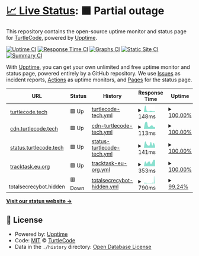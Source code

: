 # [📈 Live Status](https://turtlecode84.github.io/status): <!--live status--> **🟧 Partial outage**

This repository contains the open-source uptime monitor and status page for [TurtleCode](https://turtlecode84.github.io/status), powered by [Upptime](https://github.com/upptime/upptime).

[![Uptime CI](https://github.com/turtlecode84/status/workflows/Uptime%20CI/badge.svg)](https://github.com/turtlecode84/status/actions?query=workflow%3A%22Uptime+CI%22)
[![Response Time CI](https://github.com/turtlecode84/status/workflows/Response%20Time%20CI/badge.svg)](https://github.com/turtlecode84/status/actions?query=workflow%3A%22Response+Time+CI%22)
[![Graphs CI](https://github.com/turtlecode84/status/workflows/Graphs%20CI/badge.svg)](https://github.com/turtlecode84/status/actions?query=workflow%3A%22Graphs+CI%22)
[![Static Site CI](https://github.com/turtlecode84/status/workflows/Static%20Site%20CI/badge.svg)](https://github.com/turtlecode84/status/actions?query=workflow%3A%22Static+Site+CI%22)
[![Summary CI](https://github.com/turtlecode84/status/workflows/Summary%20CI/badge.svg)](https://github.com/turtlecode84/status/actions?query=workflow%3A%22Summary+CI%22)

With [Upptime](https://upptime.js.org), you can get your own unlimited and free uptime monitor and status page, powered entirely by a GitHub repository. We use [Issues](https://github.com/turtlecode84/status/issues) as incident reports, [Actions](https://github.com/turtlecode84/status/actions) as uptime monitors, and [Pages](https://turtlecode84.github.io/status) for the status page.

<!--start: status pages-->
<!-- This summary is generated by Upptime (https://github.com/upptime/upptime) -->
<!-- Do not edit this manually, your changes will be overwritten -->
<!-- prettier-ignore -->
| URL | Status | History | Response Time | Uptime |
| --- | ------ | ------- | ------------- | ------ |
| <img alt="" src="https://icons.duckduckgo.com/ip3/turtlecode.tech.ico" height="13"> [turtlecode.tech](https://turtlecode.tech) | 🟩 Up | [turtlecode-tech.yml](https://github.com/TurtleCode84/status/commits/HEAD/history/turtlecode-tech.yml) | <details><summary><img alt="Response time graph" src="./graphs/turtlecode-tech/response-time-week.png" height="20"> 148ms</summary><br><a href="https://status.turtlecode.tech/history/turtlecode-tech"><img alt="Response time 145" src="https://img.shields.io/endpoint?url=https%3A%2F%2Fraw.githubusercontent.com%2FTurtleCode84%2Fstatus%2FHEAD%2Fapi%2Fturtlecode-tech%2Fresponse-time.json"></a><br><a href="https://status.turtlecode.tech/history/turtlecode-tech"><img alt="24-hour response time 73" src="https://img.shields.io/endpoint?url=https%3A%2F%2Fraw.githubusercontent.com%2FTurtleCode84%2Fstatus%2FHEAD%2Fapi%2Fturtlecode-tech%2Fresponse-time-day.json"></a><br><a href="https://status.turtlecode.tech/history/turtlecode-tech"><img alt="7-day response time 148" src="https://img.shields.io/endpoint?url=https%3A%2F%2Fraw.githubusercontent.com%2FTurtleCode84%2Fstatus%2FHEAD%2Fapi%2Fturtlecode-tech%2Fresponse-time-week.json"></a><br><a href="https://status.turtlecode.tech/history/turtlecode-tech"><img alt="30-day response time 151" src="https://img.shields.io/endpoint?url=https%3A%2F%2Fraw.githubusercontent.com%2FTurtleCode84%2Fstatus%2FHEAD%2Fapi%2Fturtlecode-tech%2Fresponse-time-month.json"></a><br><a href="https://status.turtlecode.tech/history/turtlecode-tech"><img alt="1-year response time 145" src="https://img.shields.io/endpoint?url=https%3A%2F%2Fraw.githubusercontent.com%2FTurtleCode84%2Fstatus%2FHEAD%2Fapi%2Fturtlecode-tech%2Fresponse-time-year.json"></a></details> | <details><summary><a href="https://status.turtlecode.tech/history/turtlecode-tech">100.00%</a></summary><a href="https://status.turtlecode.tech/history/turtlecode-tech"><img alt="All-time uptime 100.00%" src="https://img.shields.io/endpoint?url=https%3A%2F%2Fraw.githubusercontent.com%2FTurtleCode84%2Fstatus%2FHEAD%2Fapi%2Fturtlecode-tech%2Fuptime.json"></a><br><a href="https://status.turtlecode.tech/history/turtlecode-tech"><img alt="24-hour uptime 100.00%" src="https://img.shields.io/endpoint?url=https%3A%2F%2Fraw.githubusercontent.com%2FTurtleCode84%2Fstatus%2FHEAD%2Fapi%2Fturtlecode-tech%2Fuptime-day.json"></a><br><a href="https://status.turtlecode.tech/history/turtlecode-tech"><img alt="7-day uptime 100.00%" src="https://img.shields.io/endpoint?url=https%3A%2F%2Fraw.githubusercontent.com%2FTurtleCode84%2Fstatus%2FHEAD%2Fapi%2Fturtlecode-tech%2Fuptime-week.json"></a><br><a href="https://status.turtlecode.tech/history/turtlecode-tech"><img alt="30-day uptime 100.00%" src="https://img.shields.io/endpoint?url=https%3A%2F%2Fraw.githubusercontent.com%2FTurtleCode84%2Fstatus%2FHEAD%2Fapi%2Fturtlecode-tech%2Fuptime-month.json"></a><br><a href="https://status.turtlecode.tech/history/turtlecode-tech"><img alt="1-year uptime 100.00%" src="https://img.shields.io/endpoint?url=https%3A%2F%2Fraw.githubusercontent.com%2FTurtleCode84%2Fstatus%2FHEAD%2Fapi%2Fturtlecode-tech%2Fuptime-year.json"></a></details>
| <img alt="" src="https://icons.duckduckgo.com/ip3/cdn.turtlecode.tech.ico" height="13"> [cdn.turtlecode.tech](https://cdn.turtlecode.tech) | 🟩 Up | [cdn-turtlecode-tech.yml](https://github.com/TurtleCode84/status/commits/HEAD/history/cdn-turtlecode-tech.yml) | <details><summary><img alt="Response time graph" src="./graphs/cdn-turtlecode-tech/response-time-week.png" height="20"> 113ms</summary><br><a href="https://status.turtlecode.tech/history/cdn-turtlecode-tech"><img alt="Response time 149" src="https://img.shields.io/endpoint?url=https%3A%2F%2Fraw.githubusercontent.com%2FTurtleCode84%2Fstatus%2FHEAD%2Fapi%2Fcdn-turtlecode-tech%2Fresponse-time.json"></a><br><a href="https://status.turtlecode.tech/history/cdn-turtlecode-tech"><img alt="24-hour response time 61" src="https://img.shields.io/endpoint?url=https%3A%2F%2Fraw.githubusercontent.com%2FTurtleCode84%2Fstatus%2FHEAD%2Fapi%2Fcdn-turtlecode-tech%2Fresponse-time-day.json"></a><br><a href="https://status.turtlecode.tech/history/cdn-turtlecode-tech"><img alt="7-day response time 113" src="https://img.shields.io/endpoint?url=https%3A%2F%2Fraw.githubusercontent.com%2FTurtleCode84%2Fstatus%2FHEAD%2Fapi%2Fcdn-turtlecode-tech%2Fresponse-time-week.json"></a><br><a href="https://status.turtlecode.tech/history/cdn-turtlecode-tech"><img alt="30-day response time 143" src="https://img.shields.io/endpoint?url=https%3A%2F%2Fraw.githubusercontent.com%2FTurtleCode84%2Fstatus%2FHEAD%2Fapi%2Fcdn-turtlecode-tech%2Fresponse-time-month.json"></a><br><a href="https://status.turtlecode.tech/history/cdn-turtlecode-tech"><img alt="1-year response time 149" src="https://img.shields.io/endpoint?url=https%3A%2F%2Fraw.githubusercontent.com%2FTurtleCode84%2Fstatus%2FHEAD%2Fapi%2Fcdn-turtlecode-tech%2Fresponse-time-year.json"></a></details> | <details><summary><a href="https://status.turtlecode.tech/history/cdn-turtlecode-tech">100.00%</a></summary><a href="https://status.turtlecode.tech/history/cdn-turtlecode-tech"><img alt="All-time uptime 100.00%" src="https://img.shields.io/endpoint?url=https%3A%2F%2Fraw.githubusercontent.com%2FTurtleCode84%2Fstatus%2FHEAD%2Fapi%2Fcdn-turtlecode-tech%2Fuptime.json"></a><br><a href="https://status.turtlecode.tech/history/cdn-turtlecode-tech"><img alt="24-hour uptime 100.00%" src="https://img.shields.io/endpoint?url=https%3A%2F%2Fraw.githubusercontent.com%2FTurtleCode84%2Fstatus%2FHEAD%2Fapi%2Fcdn-turtlecode-tech%2Fuptime-day.json"></a><br><a href="https://status.turtlecode.tech/history/cdn-turtlecode-tech"><img alt="7-day uptime 100.00%" src="https://img.shields.io/endpoint?url=https%3A%2F%2Fraw.githubusercontent.com%2FTurtleCode84%2Fstatus%2FHEAD%2Fapi%2Fcdn-turtlecode-tech%2Fuptime-week.json"></a><br><a href="https://status.turtlecode.tech/history/cdn-turtlecode-tech"><img alt="30-day uptime 100.00%" src="https://img.shields.io/endpoint?url=https%3A%2F%2Fraw.githubusercontent.com%2FTurtleCode84%2Fstatus%2FHEAD%2Fapi%2Fcdn-turtlecode-tech%2Fuptime-month.json"></a><br><a href="https://status.turtlecode.tech/history/cdn-turtlecode-tech"><img alt="1-year uptime 100.00%" src="https://img.shields.io/endpoint?url=https%3A%2F%2Fraw.githubusercontent.com%2FTurtleCode84%2Fstatus%2FHEAD%2Fapi%2Fcdn-turtlecode-tech%2Fuptime-year.json"></a></details>
| <img alt="" src="https://icons.duckduckgo.com/ip3/status.turtlecode.tech.ico" height="13"> [status.turtlecode.tech](https://status.turtlecode.tech) | 🟩 Up | [status-turtlecode-tech.yml](https://github.com/TurtleCode84/status/commits/HEAD/history/status-turtlecode-tech.yml) | <details><summary><img alt="Response time graph" src="./graphs/status-turtlecode-tech/response-time-week.png" height="20"> 141ms</summary><br><a href="https://status.turtlecode.tech/history/status-turtlecode-tech"><img alt="Response time 126" src="https://img.shields.io/endpoint?url=https%3A%2F%2Fraw.githubusercontent.com%2FTurtleCode84%2Fstatus%2FHEAD%2Fapi%2Fstatus-turtlecode-tech%2Fresponse-time.json"></a><br><a href="https://status.turtlecode.tech/history/status-turtlecode-tech"><img alt="24-hour response time 65" src="https://img.shields.io/endpoint?url=https%3A%2F%2Fraw.githubusercontent.com%2FTurtleCode84%2Fstatus%2FHEAD%2Fapi%2Fstatus-turtlecode-tech%2Fresponse-time-day.json"></a><br><a href="https://status.turtlecode.tech/history/status-turtlecode-tech"><img alt="7-day response time 141" src="https://img.shields.io/endpoint?url=https%3A%2F%2Fraw.githubusercontent.com%2FTurtleCode84%2Fstatus%2FHEAD%2Fapi%2Fstatus-turtlecode-tech%2Fresponse-time-week.json"></a><br><a href="https://status.turtlecode.tech/history/status-turtlecode-tech"><img alt="30-day response time 128" src="https://img.shields.io/endpoint?url=https%3A%2F%2Fraw.githubusercontent.com%2FTurtleCode84%2Fstatus%2FHEAD%2Fapi%2Fstatus-turtlecode-tech%2Fresponse-time-month.json"></a><br><a href="https://status.turtlecode.tech/history/status-turtlecode-tech"><img alt="1-year response time 126" src="https://img.shields.io/endpoint?url=https%3A%2F%2Fraw.githubusercontent.com%2FTurtleCode84%2Fstatus%2FHEAD%2Fapi%2Fstatus-turtlecode-tech%2Fresponse-time-year.json"></a></details> | <details><summary><a href="https://status.turtlecode.tech/history/status-turtlecode-tech">100.00%</a></summary><a href="https://status.turtlecode.tech/history/status-turtlecode-tech"><img alt="All-time uptime 100.00%" src="https://img.shields.io/endpoint?url=https%3A%2F%2Fraw.githubusercontent.com%2FTurtleCode84%2Fstatus%2FHEAD%2Fapi%2Fstatus-turtlecode-tech%2Fuptime.json"></a><br><a href="https://status.turtlecode.tech/history/status-turtlecode-tech"><img alt="24-hour uptime 100.00%" src="https://img.shields.io/endpoint?url=https%3A%2F%2Fraw.githubusercontent.com%2FTurtleCode84%2Fstatus%2FHEAD%2Fapi%2Fstatus-turtlecode-tech%2Fuptime-day.json"></a><br><a href="https://status.turtlecode.tech/history/status-turtlecode-tech"><img alt="7-day uptime 100.00%" src="https://img.shields.io/endpoint?url=https%3A%2F%2Fraw.githubusercontent.com%2FTurtleCode84%2Fstatus%2FHEAD%2Fapi%2Fstatus-turtlecode-tech%2Fuptime-week.json"></a><br><a href="https://status.turtlecode.tech/history/status-turtlecode-tech"><img alt="30-day uptime 100.00%" src="https://img.shields.io/endpoint?url=https%3A%2F%2Fraw.githubusercontent.com%2FTurtleCode84%2Fstatus%2FHEAD%2Fapi%2Fstatus-turtlecode-tech%2Fuptime-month.json"></a><br><a href="https://status.turtlecode.tech/history/status-turtlecode-tech"><img alt="1-year uptime 100.00%" src="https://img.shields.io/endpoint?url=https%3A%2F%2Fraw.githubusercontent.com%2FTurtleCode84%2Fstatus%2FHEAD%2Fapi%2Fstatus-turtlecode-tech%2Fuptime-year.json"></a></details>
| <img alt="" src="https://icons.duckduckgo.com/ip3/tracktask.eu.org.ico" height="13"> [tracktask.eu.org](https://tracktask.eu.org) | 🟩 Up | [tracktask-eu-org.yml](https://github.com/TurtleCode84/status/commits/HEAD/history/tracktask-eu-org.yml) | <details><summary><img alt="Response time graph" src="./graphs/tracktask-eu-org/response-time-week.png" height="20"> 353ms</summary><br><a href="https://status.turtlecode.tech/history/tracktask-eu-org"><img alt="Response time 252" src="https://img.shields.io/endpoint?url=https%3A%2F%2Fraw.githubusercontent.com%2FTurtleCode84%2Fstatus%2FHEAD%2Fapi%2Ftracktask-eu-org%2Fresponse-time.json"></a><br><a href="https://status.turtlecode.tech/history/tracktask-eu-org"><img alt="24-hour response time 502" src="https://img.shields.io/endpoint?url=https%3A%2F%2Fraw.githubusercontent.com%2FTurtleCode84%2Fstatus%2FHEAD%2Fapi%2Ftracktask-eu-org%2Fresponse-time-day.json"></a><br><a href="https://status.turtlecode.tech/history/tracktask-eu-org"><img alt="7-day response time 353" src="https://img.shields.io/endpoint?url=https%3A%2F%2Fraw.githubusercontent.com%2FTurtleCode84%2Fstatus%2FHEAD%2Fapi%2Ftracktask-eu-org%2Fresponse-time-week.json"></a><br><a href="https://status.turtlecode.tech/history/tracktask-eu-org"><img alt="30-day response time 241" src="https://img.shields.io/endpoint?url=https%3A%2F%2Fraw.githubusercontent.com%2FTurtleCode84%2Fstatus%2FHEAD%2Fapi%2Ftracktask-eu-org%2Fresponse-time-month.json"></a><br><a href="https://status.turtlecode.tech/history/tracktask-eu-org"><img alt="1-year response time 252" src="https://img.shields.io/endpoint?url=https%3A%2F%2Fraw.githubusercontent.com%2FTurtleCode84%2Fstatus%2FHEAD%2Fapi%2Ftracktask-eu-org%2Fresponse-time-year.json"></a></details> | <details><summary><a href="https://status.turtlecode.tech/history/tracktask-eu-org">100.00%</a></summary><a href="https://status.turtlecode.tech/history/tracktask-eu-org"><img alt="All-time uptime 99.23%" src="https://img.shields.io/endpoint?url=https%3A%2F%2Fraw.githubusercontent.com%2FTurtleCode84%2Fstatus%2FHEAD%2Fapi%2Ftracktask-eu-org%2Fuptime.json"></a><br><a href="https://status.turtlecode.tech/history/tracktask-eu-org"><img alt="24-hour uptime 100.00%" src="https://img.shields.io/endpoint?url=https%3A%2F%2Fraw.githubusercontent.com%2FTurtleCode84%2Fstatus%2FHEAD%2Fapi%2Ftracktask-eu-org%2Fuptime-day.json"></a><br><a href="https://status.turtlecode.tech/history/tracktask-eu-org"><img alt="7-day uptime 100.00%" src="https://img.shields.io/endpoint?url=https%3A%2F%2Fraw.githubusercontent.com%2FTurtleCode84%2Fstatus%2FHEAD%2Fapi%2Ftracktask-eu-org%2Fuptime-week.json"></a><br><a href="https://status.turtlecode.tech/history/tracktask-eu-org"><img alt="30-day uptime 100.00%" src="https://img.shields.io/endpoint?url=https%3A%2F%2Fraw.githubusercontent.com%2FTurtleCode84%2Fstatus%2FHEAD%2Fapi%2Ftracktask-eu-org%2Fuptime-month.json"></a><br><a href="https://status.turtlecode.tech/history/tracktask-eu-org"><img alt="1-year uptime 99.23%" src="https://img.shields.io/endpoint?url=https%3A%2F%2Fraw.githubusercontent.com%2FTurtleCode84%2Fstatus%2FHEAD%2Fapi%2Ftracktask-eu-org%2Fuptime-year.json"></a></details>
| <img alt="" src="https://icons.duckduckgo.com/ip3/null.ico" height="13"> totalsecrecybot.hidden | 🟥 Down | [totalsecrecybot-hidden.yml](https://github.com/TurtleCode84/status/commits/HEAD/history/totalsecrecybot-hidden.yml) | <details><summary><img alt="Response time graph" src="./graphs/totalsecrecybot-hidden/response-time-week.png" height="20"> 790ms</summary><br><a href="https://status.turtlecode.tech/history/totalsecrecybot-hidden"><img alt="Response time 583" src="https://img.shields.io/endpoint?url=https%3A%2F%2Fraw.githubusercontent.com%2FTurtleCode84%2Fstatus%2FHEAD%2Fapi%2Ftotalsecrecybot-hidden%2Fresponse-time.json"></a><br><a href="https://status.turtlecode.tech/history/totalsecrecybot-hidden"><img alt="24-hour response time 3048" src="https://img.shields.io/endpoint?url=https%3A%2F%2Fraw.githubusercontent.com%2FTurtleCode84%2Fstatus%2FHEAD%2Fapi%2Ftotalsecrecybot-hidden%2Fresponse-time-day.json"></a><br><a href="https://status.turtlecode.tech/history/totalsecrecybot-hidden"><img alt="7-day response time 790" src="https://img.shields.io/endpoint?url=https%3A%2F%2Fraw.githubusercontent.com%2FTurtleCode84%2Fstatus%2FHEAD%2Fapi%2Ftotalsecrecybot-hidden%2Fresponse-time-week.json"></a><br><a href="https://status.turtlecode.tech/history/totalsecrecybot-hidden"><img alt="30-day response time 583" src="https://img.shields.io/endpoint?url=https%3A%2F%2Fraw.githubusercontent.com%2FTurtleCode84%2Fstatus%2FHEAD%2Fapi%2Ftotalsecrecybot-hidden%2Fresponse-time-month.json"></a><br><a href="https://status.turtlecode.tech/history/totalsecrecybot-hidden"><img alt="1-year response time 583" src="https://img.shields.io/endpoint?url=https%3A%2F%2Fraw.githubusercontent.com%2FTurtleCode84%2Fstatus%2FHEAD%2Fapi%2Ftotalsecrecybot-hidden%2Fresponse-time-year.json"></a></details> | <details><summary><a href="https://status.turtlecode.tech/history/totalsecrecybot-hidden">99.24%</a></summary><a href="https://status.turtlecode.tech/history/totalsecrecybot-hidden"><img alt="All-time uptime 91.36%" src="https://img.shields.io/endpoint?url=https%3A%2F%2Fraw.githubusercontent.com%2FTurtleCode84%2Fstatus%2FHEAD%2Fapi%2Ftotalsecrecybot-hidden%2Fuptime.json"></a><br><a href="https://status.turtlecode.tech/history/totalsecrecybot-hidden"><img alt="24-hour uptime 97.23%" src="https://img.shields.io/endpoint?url=https%3A%2F%2Fraw.githubusercontent.com%2FTurtleCode84%2Fstatus%2FHEAD%2Fapi%2Ftotalsecrecybot-hidden%2Fuptime-day.json"></a><br><a href="https://status.turtlecode.tech/history/totalsecrecybot-hidden"><img alt="7-day uptime 99.24%" src="https://img.shields.io/endpoint?url=https%3A%2F%2Fraw.githubusercontent.com%2FTurtleCode84%2Fstatus%2FHEAD%2Fapi%2Ftotalsecrecybot-hidden%2Fuptime-week.json"></a><br><a href="https://status.turtlecode.tech/history/totalsecrecybot-hidden"><img alt="30-day uptime 91.36%" src="https://img.shields.io/endpoint?url=https%3A%2F%2Fraw.githubusercontent.com%2FTurtleCode84%2Fstatus%2FHEAD%2Fapi%2Ftotalsecrecybot-hidden%2Fuptime-month.json"></a><br><a href="https://status.turtlecode.tech/history/totalsecrecybot-hidden"><img alt="1-year uptime 91.36%" src="https://img.shields.io/endpoint?url=https%3A%2F%2Fraw.githubusercontent.com%2FTurtleCode84%2Fstatus%2FHEAD%2Fapi%2Ftotalsecrecybot-hidden%2Fuptime-year.json"></a></details>

<!--end: status pages-->

[**Visit our status website →**](https://turtlecode84.github.io/status)

## 📄 License

- Powered by: [Upptime](https://github.com/upptime/upptime)
- Code: [MIT](./LICENSE) © [TurtleCode](https://turtlecode84.github.io/status)
- Data in the `./history` directory: [Open Database License](https://opendatacommons.org/licenses/odbl/1-0/)
